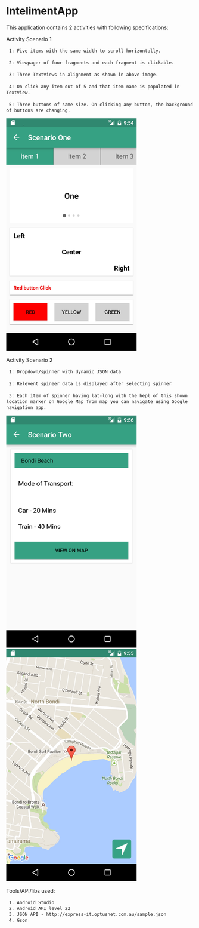 # IntelimentApp


This application contains 2 activities with following specifications:

Activity Scenario 1

	 1: Five items with the same width to scroll horizontally.

	 2: Viewpager of four fragments and each fragment is clickable.

	 3: Three TextViews in alignment as shown in above image.

	 4: On click any item out of 5 and that item name is populated in TextView.

	 5: Three buttons of same size. On clicking any button, the background of buttons are changing.

<p align="left">
  <img src="/snapshots/scenario_1.jpg" width="350"/>
</p>

Activity Scenario 2

	 1: Dropdown/spinner with dynamic JSON data

	 2: Relevent spineer data is displayed after selecting spinner

	 3: Each item of spinner having lat-long with the hepl of this shown location marker on Google Map from map you can navigate using Google navigation app.

<p align="left">
 <img src="/snapshots/scenario_3.jpg" width="350"/>
 <img src="/snapshots/scenario_2.jpg" width="350"/>
</p>

Tools/API/libs used:

	 1. Android Studio
	 2. Android API level 22
	 3. JSON API - http://express-it.optusnet.com.au/sample.json
	 4. Gson